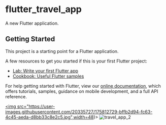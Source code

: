# flutter_travel_app

A new Flutter application.

## Getting Started

This project is a starting point for a Flutter application.

A few resources to get you started if this is your first Flutter project:

- [Lab: Write your first Flutter app](https://flutter.dev/docs/get-started/codelab)
- [Cookbook: Useful Flutter samples](https://flutter.dev/docs/cookbook)

For help getting started with Flutter, view our
[online documentation](https://flutter.dev/docs), which offers tutorials,
samples, guidance on mobile development, and a full API reference.

<a href="url"> <img src="https://user-images.githubusercontent.com/20335727/175812729-bffb2d94-fc63-4c45-aeda-d8bb33c8e2c5.jpg",width=48)></a>
![travel_app_2](https://user-images.githubusercontent.com/20335727/175812737-379272b4-8dab-418d-b5af-26d794658d76.jpg)
